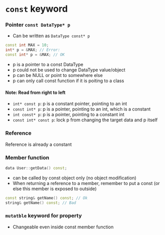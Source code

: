 # `const` keyword

### Pointer `const DataType* p`

-   Can be written as `DataType const* p`

```cpp
const int MAX = 10;
int* p = &MAX; // Error:
const int* p = &MAX; // OK
```

-   p is a pointer to a const DataType
-   p could not be used to change DataType value/object
-   p can be NULL or point to somewhere else
-   p can only call const function if it is poiting to a class

#### Note: Read from right to left

-   `int* const p`: p is a constant pointer, pointing to an int
-   `const int* p`: p is a pointer, pointing to an int, which is a constant
-   `int const* p`: p is a pointer, pointing to a constant int
-   `const int* const p`: lock p from changing the target data and p itself

### Reference

Reference is already a constant

### Member function

```cpp
data User::getData() const;
```

-   can be called by const object only (no object modification)
-   When returning a reference to a member, remember to put a const (or else this member is exposed to outside)

```cpp
const string& getName() const; // Ok
string& getName() const; // Bad
```

### `mutatble` keyword for property

-   Changeable even inside const member function

